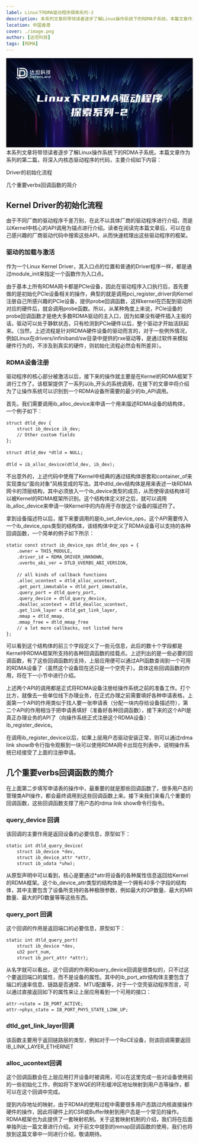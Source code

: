 ```yaml
---
label: Linux下RDMA驱动程序探索系列-2
description: 本系列文章将带领读者逐步了解Linux操作系统下的RDMA子系统。本篇文章作为系列的第二篇，将深入内核态驱动程序的代码，主要介绍如下内容：Driver的初始化流程和几个重要verbs回调函数的简介
location: 中国香港
cover: ./image.png
author: [达坦科技]
tags: [RDMA]
---
```

![图片](./image.png)
本系列文章将带领读者逐步了解Linux操作系统下的RDMA子系统。本篇文章作为系列的第二篇，将深入内核态驱动程序的代码，主要介绍如下内容：

Driver的初始化流程

几个重要verbs回调函数的简介
## Kernel Driver的初始化流程
由于不同厂商的驱动程序千差万别，在此不以具体厂商的驱动程序进行介绍，而是以Kernel中核心的API调用为锚点进行介绍。读者在阅读完本篇文章后，可以在自己感兴趣的厂商驱动代码中搜索这些API，从而快速梳理出这些驱动程序的框架。

### 驱动的加载与激活
作为一个Linux Kernel Driver，其入口点的位置和普通的Driver程序一样，都是通过module_init来指定一个函数作为入口点。



由于基本上所有RDMA网卡都是PCIe设备，因此在驱动程序入口执行后，首先要做的是初始化PCIe设备相关的操作，典型的就是调用pci_register_driver向Kernel注册自己所感兴趣的PCIe设备，提供probe回调函数，这样kernel在匹配到驱动所对应的硬件后，就会调用probe函数。所以，从某种角度上来说，PCIe设备的probe回调函数才是绝大多数RDMA驱动的主入口，因为如果没有硬件插入主板的话，驱动可以处于静默状态，只有检测到PCIe硬件以后，整个驱动才开始活跃起来。（当然，上述流程是针对RDMA硬件设备的驱动而言的，对于一些例外情况，例如Linux在drivers/infiniband/sw目录中提供的rxe驱动等，是通过软件来模拟硬件行为的，不涉及到真实的硬件，则初始化流程必然会有所差异）。
### RDMA设备注册
驱动程序的核心部分被激活以后，接下来的操作就主要是在Kernel的RDMA框架下进行工作了。该框架提供了一系列以ib_开头的系统调用，在接下的文章中将介绍为了让操作系统可以识别到一个RDMA设备所需要的最少的ib_API调用。



首先，我们需要调用ib_alloc_device来申请一个用来描述RDMA设备的结构体，一个例子如下：
```
struct dtld_dev {
    struct ib_device ib_dev;
    // Other custom fields
};

struct dtld_dev *dtld = NULL;

dtld = ib_alloc_device(dtld_dev, ib_dev);
```
不出意外的，上述代码中使用了Kernel中经典的通过结构体嵌套和container_of来实现类似“面向对象”风格变成的写法。其中dtld_dev结构体是用来表述一块RDMA网卡的顶层结构，其中必须放入一个ib_device类型的成员，从而使得该结构体可以被Kernel的RDMA框架所识别。这个结构体定义好之后，就可以调用ib_alloc_device来申请一块Kernel中的内存用于存放这个设备的描述符了。



拿到设备描述符以后，接下来要调用的是ib_set_device_ops，这个API需要传入一个ib_device_ops类型的结构体，该结构体中定义了RDMA设备可以支持的各种回调函数，一个简单的例子如下所示：
```
static const struct ib_device_ops dtld_dev_ops = {
    .owner = THIS_MODULE,
    .driver_id = RDMA_DRIVER_UNKNOWN,
    .uverbs_abi_ver = DTLD_UVERBS_ABI_VERSION,
    
    // all kinds of callback functions
    .alloc_ucontext = dtld_alloc_ucontext,
    .get_port_immutable = dtld_port_immutable,
    .query_port = dtld_query_port,
    .query_device = dtld_query_device,
    .dealloc_ucontext = dtld_dealloc_ucontext,
    .get_link_layer = dtld_get_link_layer,
    .mmap = dtld_mmap,
    .mmap_free = dtld_mmap_free
    // a lot more callbacks, not listed here
};
```
可以看到这个结构体的前三个字段定义了一些元信息，此后的数十个字段都是Kernel中RDMA框架所支持的各种回调函数的挂载点。上述列出的是一些必要的回调函数，有了这些回调函数的支持，上层应用便可以通过API函数查询到一个可用的RDMA设备了（虽然这个设备现在还只是一个空壳子）。具体这些回调函数的作用，将在下一小节中进行介绍。



上述两个API的调用都是正式将RDMA设备注册给操作系统之前的准备工作。打个比方，就像去一些单位线下办理业务，在正式办理之前需要填好各种申请表格，上面第一个API的作用类似于找人要一张申请表（分配一块内存给设备描述符），第二个API的作用相当于把申请表填好（准备好各种回调函数），接下来的这个API是真正办理业务的API了（向操作系统正式注册这个RDMA设备）：ib_register_device。



在调用ib_register_device以后，如果上层用户态驱动安装正常，则可以通过rdma link show命令行指令观察到一块可以使用RDMA网卡出现在列表中，说明操作系统已经接受了上面的注册申请。
## 几个重要verbs回调函数的简介
在上面第二步填写申请表的操作中，最重要的就是那些回调函数了，很多用户态的管理类API操作，都会最终调用到这些回调函数上来。接下来我们来看几个重要的回调函数，这些回调函数支撑了用户态的rdma link show命令行指令。
### query_device 回调
该回调的主要作用是返回设备的必要信息，原型如下：
```
static int dtld_query_device(
    struct ib_device *dev, 
    struct ib_device_attr *attr,
    struct ib_udata *uhw);
```
从原型声明中可以看到，核心是要通过*attr将设备的各种属性信息返回给Kernel的RDMA框架。这个ib_device_attr类型的结构体是一个拥有40多个字段的结构体，其中主要包含了设备所支持的各种极限参数，例如最大的QP数量、最大的MR数量、最大的PD数量等等这些东西。

### query_port 回调
这个回调的作用是返回端口的必要信息，原型如下：
```
static int dtld_query_port(
    struct ib_device *dev, 
    u32 port_num,
    struct ib_port_attr *attr);
```
从名字就可以看出，这个回调的作用和query_device回调是很类似的，只不过这个要返回端口的属性，而不是设备的属性。其中的ib_port_attr结构体主要包含了端口的速率信息、链路是否通常、MTU配置等，对于一个空壳驱动程序而言，可以通过直接返回如下的属性来让上层应用看到一个可用的接口：
```
attr->state = IB_PORT_ACTIVE;
attr->phys_state = IB_PORT_PHYS_STATE_LINK_UP;
```
### dtld_get_link_layer回调
该函数主要用于返回链路层的类型，例如对于一个RoCE设备，则该回调需要返回IB_LINK_LAYER_ETHERNET
### alloc_ucontext回调
这个回调函数会在上层应用打开设备时被调用，可以在这里完成一些对设备使用前的一些初始化工作，例如将下发WQE的环形缓冲区地址映射到用户态等操作，都可以在这个回调中完成。



提到内存地址的映射，由于RDMA的使用过程中需要很多用户态跳过内核直接操作硬件的操作，因此将硬件上的CSR或Buffer映射到用户态是一个常见的操作。RDMA框架也为此提供了一套映射机制。关于这套映射机制的介绍，我们将在后面单独列出一篇文章进行介绍。对于前文中提到的mmap回调函数的使用，我们也将放到这篇文章中一同进行介绍，敬请期待。

